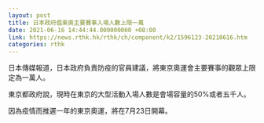 ```yaml
---
layout: post
title: 日本政府倡東奧主要賽事入場人數上限一萬
date: 2021-06-16 14:44:44.000000000 +08:00
link: https://news.rthk.hk/rthk/ch/component/k2/1596123-20210616.htm
categories: rthk
---
```


日本傳媒報道，日本政府負責防疫的官員建議，將東京奧運會主要賽事的觀眾上限定為一萬人。

東京都政府說，現時在東京的大型活動入場人數是會場容量的50%或者五千人。

因為疫情而推遲一年的東京奧運，將在7月23日開幕。
